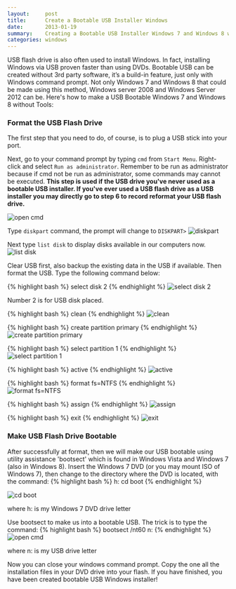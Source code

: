 ```yaml
---
layout:     post
title:      Create a Bootable USB Installer Windows
date:       2013-01-19
summary:    Creating a Bootable USB Installer Windows 7 and Windows 8 without 3rd Party Tools
categories: windows
---
```


USB flash drive is also often used to install Windows. In fact, installing Windows via USB proven faster than using DVDs. Bootable USB can be created without 3rd party software, it’s a build-in feature, just only with Windows command prompt. Not only Windows 7 and Windows 8 that could be made using this method, Windows server 2008 and Windows Server 2012 can be. Here's how to make a USB Bootable Windows 7 and Windows 8 without Tools:

### Format the USB Flash Drive

The first step that you need to do, of course, is to plug a USB stick into your port.

Next, go to your command prompt by typing `cmd` from `Start Menu`. Right-click and select `Run as administrator`. Remember to be run as administrator because if cmd not be run as administrator, some commands  may cannot be executed. **This step is used if the USB drive you've never used as a bootable USB installer. If you've ever used a USB flash drive as a USB installer you may directly go to step 6 to record reformat your USB flash drive.**

![open cmd](https://bzjr3a-ch3302.files.1drv.com/y3p7VJD0jSg4_bqf5REY_GUGTbJypAc-Rnb2yd8ElZiT3gQn5EOdDhz1QpS87tBX9CMHRxyLOg2MBg-9KK_R2byqIwiT8t-Pa_m_E392dn9gVQBPaBNW6aozeEkehTRB2U6/1.png)

Type `diskpart` command, the prompt will change to `DISKPART>`
![diskpart](https://bzjr3a-ch3301.files.1drv.com/y3pjGjibUyjWvrhsmEVc2lyd3eAz7aWqDEj-X7ctW1D5To9AFNqb42XFnSsWd8bwARFTiLURBg4x-Ux2Dqvs1RcQFD82_kWAi21BDTXhgvlF0radJpVIQ2MZIfWodadfFHd/2.png)

Next type `list disk` to display disks available in our computers now.
![list disk](https://bzjr3a-ch3302.files.1drv.com/y3pioaBkWDdigkrJGwgqB5V3gKsjAgQXgxF5RVkkla_a8ekdywJkgQVZaU0w58s__xYqBT5gl2h5qGNgnC0BTmm55_8rmL6FREEgJoZmbMaSGbp1HEGNzv137rNJ8Kvf3T0/3.png)

Clear USB first, also backup the existing data in the USB if available. Then format the USB. Type the following command below:

{% highlight bash %}
select disk 2
{% endhighlight %}
![select disk 2](https://bzjr3a.dm2301.livefilestore.com/y2pJo4nrTWzv726iPlny36Qpd-UNCsdPjpvhT8bWOfcpadlLIKRno2lLAJxCwKkujkinBc_91sCPl3tQMg4k3YlAahp4ywSPl2TvfSX6w_fmDo/4.png)

Number 2 is for USB disk placed.

{% highlight bash %}
clean
{% endhighlight %}
![clean](https://bzjr3a-ch3302.files.1drv.com/y3pawiBSzhDKsvbOOTzym0F6tWZ6mu1LBpmtnNhNWK8h2Ug41MPLwKQsB5K5zDBCSBY1112TGJN-kitx2wHVV8bPEPZ8qv1hpAJVxzoaOpLKc_G_6TRokGhXv21-I7-77hU/5.png)

{% highlight bash %}
create partition primary
{% endhighlight %}
![create partition primary](https://bzjr3a.by3302.livefilestore.com/y3pJQB6vKQGxuKcYz1XM_TjaMauwUCp3PyBii_iZMbYkM9Nlcr3B1Wpbcvjrqz72IZjiag_gzGzlxrPomNCmT8OEApn7VI5YXRNlxxnJDnckzOD3kOG-jg89obL173T10se/6.png)

{% highlight bash %}
select partition 1
{% endhighlight %}
![select partition 1](https://bzjr3a-ch3302.files.1drv.com/y3ptnFSmpyT6lFlcevMAmOGVZc7hciCpf61_tdR2mgBltCfaMslxuU62Qxh7qBNonENGkhNzF-tadOkPj1ndCUMOCLy8rHZ1JrCZ-H9SzeWeMVXQIgimOyDHUnnP1erQxXL/7.png)

{% highlight bash %}
active
{% endhighlight %}
![active](https://bzjr3a-ch3302.files.1drv.com/y3pWGxMXqffDUyLHguSNB37xmvtw2QDmUoqAn80ffiGf_Z0MHqUrXfFgAzOLs97vOPCreZWJTnGH2Lj7N46hl_JnwwPJePzVuODddetJ-RUFasXOpbcIADn7L8RCzwN3tOn/8.png)

{% highlight bash %}
format fs=NTFS
{% endhighlight %}
![format fs=NTFS](https://bzjr3a-ch3302.files.1drv.com/y3pVnuKNBWc34PA_2A_Gvy_W2RKERaCo_f_m6spJR_batP8NB88RgsgMdh-xFfaadn2RWJOWAqy_-jNyh3T4QO5VI_N4hmd94yyEdEqNvAblHX9UsUrqSw8LXagsQHq8Apr/9.png)

{% highlight bash %}
assign
{% endhighlight %}
![assign](https://bzjr3a-ch3301.files.1drv.com/y3p8gZu0EOFgaMwJ-jgPab1q_eZqr8NUfft5_HWh3RbSRYBkaKcRyZlGIpR3er04QmL6z90q06imDg0tJzORDdQfa8DXFT-2JGHeC5G1s9iuJwauD17rHKr2BMOkPewcS69/10.png)

{% highlight bash %}
exit
{% endhighlight %}
![exit](https://bzjr3a-ch3301.files.1drv.com/y3pKcPLGj9rUFa88ZsNrJq0E54gQNGF7QRFcAHrO-I6MZmno8W8fMqCgvFXUDOSyg5Y7li48YUtcr9x4UhBJg27SlBFMzYaCoSFMhOYWhiUrijk9vMnS61rp2HWwlOw12UW/11.png)

### Make USB Flash Drive Bootable

After successfully at format, then we will make our USB bootable using utility assistance 'bootsect' which is found in Windows Vista and Windows 7 (also in Windows 8). Insert the Windows 7 DVD (or you may mount ISO of Windows 7), then change to the directory where the DVD is located, with the command:
{% highlight bash %}
h:
cd boot
{% endhighlight %}

![cd boot](https://bzjr3a-ch3301.files.1drv.com/y3pVRO65joA0H36z4WIlumUw9E9OSEqab4mJEcll_KdThyXWqd-G3MGbZdipjlgo4Gzic4sl4_tliF3VUdJMt5APvhnJUVmy7eHWiomS9urWWIs2HdBrCERdy9gjH1rZ41S/12.png)

where h: is my Windows 7 DVD drive letter

Use bootsect to make us into a bootable USB. The trick is to type the command:
{% highlight bash %}
bootsect /nt60 n:
{% endhighlight %}
![open cmd](https://bzjr3a-ch3301.files.1drv.com/y3pOH5p-LOm6Myb02xfOiIxCQDjeraEONkeXIb9lIlgr4KfP2lOlxIZ-IX5UOdypZl4140tVBS_9EIswyt2-bs-xuvdgLyWk2GadiempV8OXeLh9W4ZAYLCGkl0tsAIhifX/13.png)

where n: is my USB drive letter

Now you can close your windows command prompt. Copy the one all the installation files in your DVD drive into your flash. If you have finished, you have been created bootable USB Windows installer!
